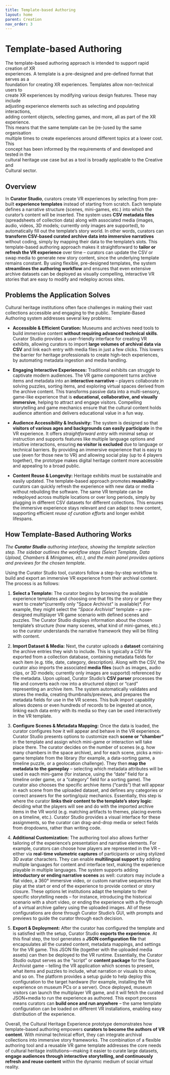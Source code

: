 ```yaml
---
title: Template-based Authoring
layout: home
parent: Creation
nav_order: 3
---
```



# Template-based Authoring

The template-based authoring approach is intended to support rapid creation of XR  
experiences. A template is a pre-designed and pre-defined format that serves as a  
foundation for creating XR experiences. Templates allow non-technical users to  
create XR experiences by modifying various design features. These may include  
adjusting experience elements such as selecting and populating interactions,  
adding content objects, selecting games, and more, all as part of the XR experience.  
This means that the same template can be (re-)used by the same organisation  
multiple times to create experiences around different topics at a lower cost. This  
concept has been informed by the requirements of and developed and tested in the  
cultural heritage use case but as a tool is broadly applicable to the Creative and  
Cultural sector.

## **Overview**

In **Curator Studio**, curators create VR experiences by selecting from pre-built **experience templates** instead of starting from scratch. Each template defines a narrative structure (scenes, mini-games, etc.) into which the curator’s content will be inserted. The system uses **CSV metadata files** (spreadsheets of collection data) along with associated media (images, audio, videos, 3D models; currently only images are supported), to automatically fill out the template’s story world. In other words, curators can **transform CSV-based curated archive data into immersive narratives** without coding, simply by mapping their data to the template’s slots. This template-based authoring approach makes it straightforward to **tailor or refresh the VR experience** over time – curators can update the CSV or swap media to generate new story content, since the underlying template remains constant. By using flexible, pre-designed templates, the system **streamlines the authoring workflow** and ensures that even extensive archive datasets can be deployed as visually compelling, interactive VR stories that are easy to modify and redeploy across sites.

## **Problems the Application Solves**

Cultural heritage institutions often face challenges in making their vast collections accessible and engaging to the public. Template-Based Authoring system addresses several key problems:

* **Accessible & Efficient Curation:** Museums and archives need tools to build immersive content **without requiring advanced technical skills**. Curator Studio provides a user-friendly interface for creating VR exhibits, allowing curators to import **large volumes of archival data via CSV** and link each entry with media files in just a few clicks. This lowers the barrier for heritage professionals to create high-tech experiences, by automating metadata ingestion and media handling.

* **Engaging Interactive Experiences:** Traditional exhibits can struggle to captivate modern audiences. The VR game component turns archive items and metadata into an **interactive narrative** – players collaborate in solving puzzles, sorting items, and exploring virtual spaces derived from the archive content. This transforms passive data into a multi-sensory, game-like experience that is **educational, collaborative, and visually immersive**, helping to attract and engage visitors. Compelling storytelling and game mechanics ensure that the cultural content holds audience attention and delivers educational value in a fun way.

* **Audience Accessibility & Inclusivity:** The system is designed so that **visitors of various ages and backgrounds can easily participate** in the VR experience. It offers *straightforward entry* with minimal setup or instruction and supports features like multiple language options and intuitive interactions, ensuring **no visitor is excluded** due to language or technical barriers. By providing an immersive experience that is easy to use (even for those new to VR) and allowing social play (up to 4 players together), the prototype makes digital heritage content more accessible and appealing to a broad public.

* **Content Reuse & Longevity:** Heritage exhibits must be sustainable and easily updated. The template-based approach promotes **reusability** – curators can quickly refresh the experience with new data or media without rebuilding the software. The same VR template can be redeployed across multiple locations or over long periods, simply by plugging in different CSV datasets for different collections. This ensures the immersive experience stays relevant and can adapt to new content, supporting efficient *reuse of curation efforts* and longer exhibit lifespans.

## **How Template-Based Authoring Works**

*The **Curator Studio** authoring interface, showing the template selection step. The sidebar outlines the workflow steps (Select Template, Data Upload, Chambers & Minigames, etc.), and the main panel provides options and previews for the chosen template.* 

Using the Curator Studio tool, curators follow a step-by-step workflow to build and export an immersive VR experience from their archival content. The process is as follows:

1. **Select a Template:** The curator begins by browsing the available experience templates and choosing one that fits the story or game they want to create*(currently only "Space Archivist" is available)*. For example, they might select the *“Space Archivist”* template – a pre-designed multiplayer VR game scenario with defined scenes and puzzles. The Curator Studio displays information about the chosen template’s structure (how many scenes, what kind of mini-games, etc.) so the curator understands the narrative framework they will be filling with content.

2. **Import Dataset & Media:** Next, the curator uploads a **dataset** containing the archive entries they wish to include. This is typically a CSV file exported from a collection database, containing metadata fields for each item (e.g. title, date, category, description). Along with the CSV, the curator also imports the associated **media files** (such as images, audio clips, or 3D models; currently only images are supportd) referenced by the metadata. Upon upload, Curator Studio’s **CSV parser** processes the file and converts each row into a structured object or “card” representing an archive item. The system automatically validates and stores the media, creating thumbnails/previews, and prepares the metadata fields for use in the VR scenes. This bulk import capability allows dozens or even hundreds of records to be ingested at once, linking each data entry with its media so they can be used interactively in the VR template.

3. **Configure Scenes & Metadata Mapping:** Once the data is loaded, the curator configures how it will appear and behave in the VR experience. Curator Studio presents options to customize each **scene or “chamber”** in the template and assign which mini-game or interaction will take place there. The curator decides on the number of scenes (e.g. how many chambers in the space archive), and for each scene, picks a mini-game template from the library (for example, a data-sorting game, a timeline puzzle, or a geolocation challenge). They then **map the metadata to the gameplay** – selecting which metadata attributes will be used in each mini-game (for instance, using the “date” field for a timeline order game, or a “category” field for a sorting game). The curator also chooses the specific archive items (“cards”) that will appear in each scene from the uploaded dataset, and defines any categories or correct answers for the sorting/quiz mechanics. Essentially, this step is where the curator **links their content to the template’s story logic**: deciding what the players will see and do with the imported archive items in the VR world (e.g. matching artifacts to themes, placing events on a timeline, etc.). Curator Studio provides a visual interface for these assignments, so the curator can drag-and-drop media or select fields from dropdowns, rather than writing code.

4. **Additional Customization:** The authoring tool also allows further tailoring of the experience’s presentation and narrative elements. For example, curators can choose how players are represented in the VR – either via **real-time volumetric captures** of participants or using stylized 3D avatar characters. They can enable **multilingual support** by adding multiple languages for content and interface text, making the experience playable in multiple languages. The system supports adding **introductory or ending narrative scenes** as well: curators may include a flat video, a 360° immersive video, or custom narrative sequences that play at the start or end of the experience to provide context or story closure. These options let institutions adapt the template to their specific storytelling needs – for instance, introducing the historical scenario with a short video, or ending the experience with a fly-through of a virtual archive gallery using the uploaded images. All of these configurations are done through Curator Studio’s GUI, with prompts and previews to guide the curator through each decision.

5. **Export & Deployment:** After the curator has configured the template and is satisfied with the setup, Curator Studio **exports the experience**. At this final step, the tool generates a **JSON configuration file** that encapsulates all the curated content, metadata mappings, and settings for the VR game. This JSON file (together with the uploaded media assets) can then be deployed to the VR runtime. Essentially, the Curator Studio output serves as the “script” or **content package** for the Space Archivist game – telling the VR application which scenes to present, what items and puzzles to include, what narration or visuals to show, and so on. The platform provides a setup guide to help deploy this configuration to the target hardware (for example, installing the VR experience on museum PCs or a server). Once deployed, museum visitors can launch the multiplayer VR game, and it will fetch the curated JSON+media to run the experience as authored. This export process means curators can **build once and run anywhere** – the same template configuration can be loaded on different VR installations, enabling easy distribution of the experience.

Overall, the Cultural Heritage Experience prototype demonstrates how template-based authoring empowers **curators to become the authors of VR content**. With minimal technical effort, they can integrate archival collections into immersive story frameworks. The combination of a flexible authoring tool and a reusable VR game template addresses the core needs of cultural heritage institutions—making it easier to curate large datasets, **engage audiences through interactive storytelling, and continuously refresh and reuse content** within the dynamic medium of social virtual reality.
